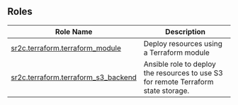 <!-- markdownlint-disable -->
## Roles

| Role Name    | Description  |
| ------------ | ------------ |
| [sr2c.terraform.terraform_module](./roles/terraform_module) | Deploy resources using a Terraform module |
| [sr2c.terraform.terraform_s3_backend](./roles/terraform_s3_backend) | Ansible role to deploy the resources to use S3 for remote Terraform state storage. |

<!-- markdownlint-enable -->
